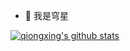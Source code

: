 - 👋 我是穹星

[![qiongxing's github stats](https://github-readme-stats.vercel.app/api?username=qiongxing&show_icons=true)](https://github.com/qiongxing)
